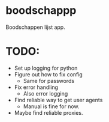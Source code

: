 # boodschappp
Boodschappen lijst app. 

# TODO:
- Set up logging for python
- Figure out how to fix config
    - Same for passwords
- Fix error handling
    - Also error logging
- Find reliable way to get user agents
    - Manual is fine for now.
- Maybe find reliable proxies.
